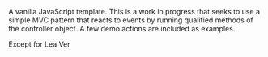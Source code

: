 A vanilla JavaScript template. 
This is a work in progress that seeks to
use a simple MVC pattern that reacts to events 
by running qualified methods of the controller object. 
A few demo actions are included as examples. 

Except for Lea Ver